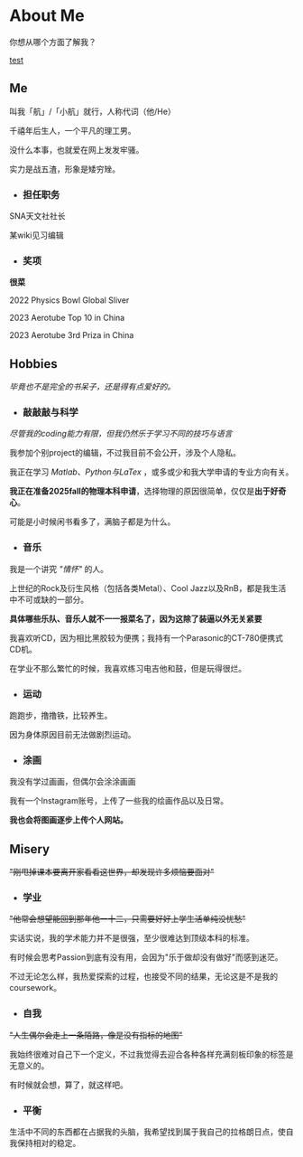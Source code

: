 # About Me

你想从哪个方面了解我？

[test](Hobbies/Readme.md)

## Me

  叫我「航」/「小航」就行，人称代词（他/He）

  千禧年后生人，一个平凡的理工男。

  没什么本事，也就爱在网上发发牢骚。

  实力是战五渣，形象是矮穷矬。

  - ### 担任职务

  SNA天文社社长

  某wiki见习编辑

  - ### 奖项

  **很菜**

  2022 Physics Bowl Global Sliver

  2023 Aerotube Top 10 in China

  2023 Aerotube 3rd Priza in China
  
## Hobbies

*毕竟也不是完全的书呆子，还是得有点爱好的。*

  - ### 敲敲敲与科学

  *尽管我的coding能力有限，但我仍然乐于学习不同的技巧与语言*

  我参加个别project的编辑，不过我目前不会公开，涉及个人隐私。

  我正在学习 *Matlab、Python与LaTex* ，或多或少和我大学申请的专业方向有关。

  **我正在准备2025fall的物理本科申请**，选择物理的原因很简单，仅仅是**出于好奇心**。

  可能是小时候闲书看多了，满脑子都是为什么。

  - ### 音乐

  我是一个讲究 *"情怀"* 的人。

  上世纪的Rock及衍生风格（包括各类Metal）、Cool Jazz以及RnB，都是我生活中不可或缺的一部分。

  **具体哪些乐队、音乐人就不一一报菜名了，因为这除了装逼以外无关紧要**

  我喜欢听CD，因为相比黑胶较为便携；我持有一个Parasonic的CT-780便携式CD机。

  在学业不那么繁忙的时候，我喜欢练习电吉他和鼓，但是玩得很烂。

  - ### 运动

  跑跑步，撸撸铁，比较养生。

  因为身体原因目前无法做剧烈运动。

  - ### 涂画

  我没有学过画画，但偶尔会涂涂画画

  我有一个Instagram账号，上传了一些我的绘画作品以及日常。

  **我也会将图画逐步上传个人网站。**

## Misery
  
  ~~"刚甩掉课本要离开家看看这世界，却发现许多烦恼要面对"~~

  - ### 学业

  ~~"他常会想望能回到那年他一十二，只需要好好上学生活单纯没忧愁"~~

  实话实说，我的学术能力并不是很强，至少很难达到顶级本科的标准。

  有时候会思考Passion到底有没有用，会因为"乐于做却没有做好"而感到迷茫。

  不过无论怎么样，我热爱探索的过程，也接受不同的结果，无论这是不是我的coursework。

  - ### 自我
  
  ~~"人生偶尔会走上一条陌路，像是没有指标的地图"~~

  我始终很难对自己下一个定义，不过我觉得去迎合各种各样充满刻板印象的标签是无意义的。

  有时候就会想，算了，就这样吧。

  - ### 平衡

  生活中不同的东西都在占据我的头脑，我希望找到属于我自己的拉格朗日点，使自我保持相对的稳定。

